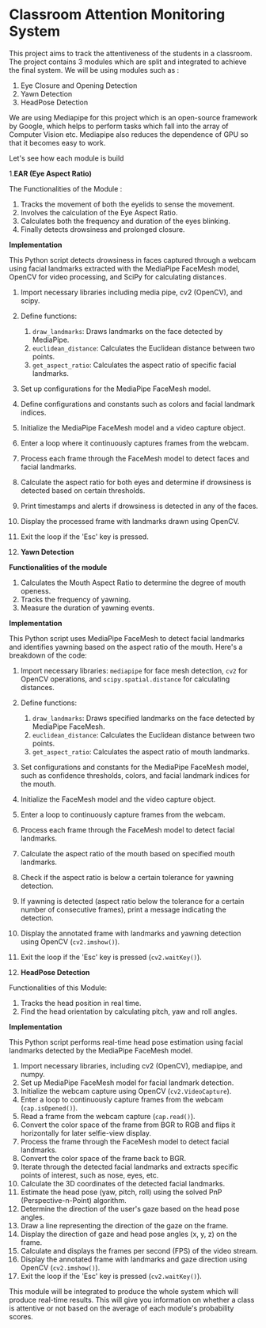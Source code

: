 # Classroom Attention Monitoring System

This project aims to track the attentiveness of the students in a classroom. The project contains 3 modules which are split and integrated to achieve the final system. We will be using modules such as :

1. Eye Closure and Opening Detection
2. Yawn Detection 
3. HeadPose Detection 

We are using Mediapipe for this project which is an open-source framework by Google, which helps to perform tasks which fall into the array of Computer Vision etc. Mediapipe also reduces the dependence of GPU so that it becomes easy to work.

Let's see how each module is build 

1.**EAR (Eye Aspect Ratio)**

The Functionalities of the Module :
 1. Tracks the movement of both the eyelids to sense the movement.
 2. Involves the calculation of the Eye Aspect Ratio.
 3. Calculates both the frequency and duration of the eyes blinking.
 4. Finally detects drowsiness and prolonged closure. 

**Implementation**

This Python script detects drowsiness in faces captured through a webcam using facial landmarks extracted with the MediaPipe FaceMesh model, OpenCV for video processing, and SciPy for calculating distances.

1. Import necessary libraries including media pipe, cv2 (OpenCV), and scipy.
2. Define functions:
    1. `draw_landmarks`: Draws landmarks on the face detected by MediaPipe.
    2. `euclidean_distance`: Calculates the Euclidean distance between two points.
    3. `get_aspect_ratio`: Calculates the aspect ratio of specific facial landmarks.
3. Set up configurations for the MediaPipe FaceMesh model.
4. Define configurations and constants such as colors and facial landmark indices.
5. Initialize the MediaPipe FaceMesh model and a video capture object.
6. Enter a loop where it continuously captures frames from the webcam.
7. Process each frame through the FaceMesh model to detect faces and facial landmarks.
8. Calculate the aspect ratio for both eyes and determine if drowsiness is detected based on certain thresholds.
9. Print timestamps and alerts if drowsiness is detected in any of the faces.
10. Display the processed frame with landmarks drawn using OpenCV.
11. Exit the loop if the 'Esc' key is pressed.


2. **Yawn Detection**

**Functionalities of the module**

1. Calculates the Mouth Aspect Ratio to determine the degree of mouth openess.
2. Tracks the frequency of yawning.
3. Measure the duration of yawning events.

**Implementation** 

This Python script uses MediaPipe FaceMesh to detect facial landmarks and identifies yawning based on the aspect ratio of the mouth. Here's a breakdown of the code:

1. Import necessary libraries: `mediapipe` for face mesh detection, `cv2` for OpenCV operations, and `scipy.spatial.distance` for calculating distances.
2. Define functions:
   1. `draw_landmarks`: Draws specified landmarks on the face detected by MediaPipe FaceMesh.
   2. `euclidean_distance`: Calculates the Euclidean distance between two points.
   3. `get_aspect_ratio`: Calculates the aspect ratio of mouth landmarks.
3. Set configurations and constants for the MediaPipe FaceMesh model, such as confidence thresholds, colors, and facial landmark indices for the mouth.
4. Initialize the FaceMesh model and the video capture object.
5. Enter a loop to continuously capture frames from the webcam.
6. Process each frame through the FaceMesh model to detect facial landmarks.
7. Calculate the aspect ratio of the mouth based on specified mouth landmarks.
8. Check if the aspect ratio is below a certain tolerance for yawning detection.
9. If yawning is detected (aspect ratio below the tolerance for a certain number of consecutive frames), print a message indicating the detection.
10. Display the annotated frame with landmarks and yawning detection using OpenCV (`cv2.imshow()`).
11. Exit the loop if the 'Esc' key is pressed (`cv2.waitKey()`).

3. **HeadPose Detection**

Functionalities of this Module:
 1. Tracks the head position in real time.
 2. Find the head orientation by calculating pitch, yaw and roll angles.

**Implementation** 

This Python script performs real-time head pose estimation using facial landmarks detected by the MediaPipe FaceMesh model.

1. Import necessary libraries, including cv2 (OpenCV), mediapipe, and numpy.
2. Set up MediaPipe FaceMesh model for facial landmark detection.
3. Initialize the webcam capture using OpenCV (`cv2.VideoCapture`).
4. Enter a loop to continuously capture frames from the webcam (`cap.isOpened()`).
5. Read a frame from the webcam capture (`cap.read()`).
6. Convert the color space of the frame from BGR to RGB and flips it horizontally for later selfie-view display.
7. Process the frame through the FaceMesh model to detect facial landmarks.
8. Convert the color space of the frame back to BGR.
9. Iterate through the detected facial landmarks and extracts specific points of interest, such as nose, eyes, etc.
10. Calculate the 3D coordinates of the detected facial landmarks.
11. Estimate the head pose (yaw, pitch, roll) using the solved PnP (Perspective-n-Point) algorithm.
12. Determine the direction of the user's gaze based on the head pose angles.
13. Draw a line representing the direction of the gaze on the frame.
14. Display the direction of gaze and head pose angles (x, y, z) on the frame.
15. Calculate and displays the frames per second (FPS) of the video stream.
16. Display the annotated frame with landmarks and gaze direction using OpenCV (`cv2.imshow()`).
17. Exit the loop if the 'Esc' key is pressed (`cv2.waitKey()`).


This module will be integrated to produce the whole system which will produce real-time results. This will give you information on whether a class is attentive or not based on the average of each module's probability scores.


